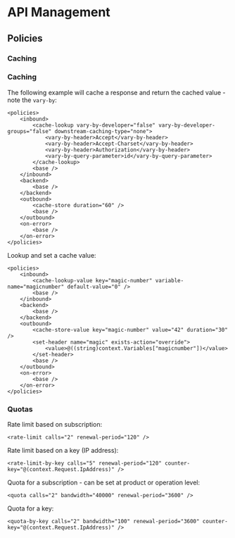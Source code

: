 # API Management

## Policies

### Caching

### Caching

The following example will cache a response and return the cached value - note the `vary-by`:

    <policies>
        <inbound>
            <cache-lookup vary-by-developer="false" vary-by-developer-groups="false" downstream-caching-type="none">
                <vary-by-header>Accept</vary-by-header>
                <vary-by-header>Accept-Charset</vary-by-header>
                <vary-by-header>Authorization</vary-by-header>
                <vary-by-query-parameter>id</vary-by-query-parameter>
            </cache-lookup>
            <base />
        </inbound>
        <backend>
            <base />
        </backend>
        <outbound>
            <cache-store duration="60" />
            <base />
        </outbound>
        <on-error>
            <base />
        </on-error>
    </policies>

Lookup and set a cache value:

    <policies>
        <inbound>
            <cache-lookup-value key="magic-number" variable-name="magicnumber" default-value="0" />
            <base />
        </inbound>
        <backend>
            <base />
        </backend>
        <outbound>
            <cache-store-value key="magic-number" value="42" duration="30" />
            <set-header name="magic" exists-action="override">
                <value>@((string)context.Variables["magicnumber"])</value>
            </set-header>
            <base />
        </outbound>
        <on-error>
            <base />
        </on-error>
    </policies>

### Quotas

Rate limit based on subscription:

    <rate-limit calls="2" renewal-period="120" />

Rate limit based on a key (IP address):

    <rate-limit-by-key calls="5" renewal-period="120" counter-key="@(context.Request.IpAddress)" />

Quota for a subscription - can be set at product or operation level:

    <quota calls="2" bandwidth="40000" renewal-period="3600" />

Quota for a key:

    <quota-by-key calls="2" bandwidth="100" renewal-period="3600" counter-key="@(context.Request.IpAddress)" />
